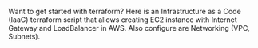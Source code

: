 Want to get started with terraform? Here is an Infrastructure as a Code (IaaC) 
terraform script that allows creating EC2 instance with Internet Gateway and 
LoadBalancer in AWS. Also configure are Networking (VPC, Subnets).
